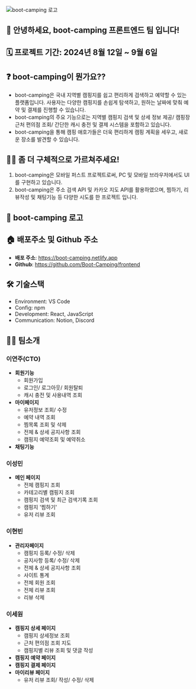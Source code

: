 ![boot-camping 로고](./images/boot-camping-logo.png)

## 🙌 안녕하세요, boot-camping 프론트엔드 팀 입니다!

## 🗓️ 프로젝트 기간: 2024년 8월 12일 ~ 9월 6일

## ❓ boot-camping이 뭔가요??

- boot-camping은 국내 지역별 캠핑지를 쉽고 편리하게 검색하고 예약할 수 있는 플랫폼입니다. 사용자는 다양한 캠핑지를 손쉽게 탐색하고, 원하는 날짜에 맞춰 예약 및 결제를 진행할 수 있습니다.
- boot-camping의 주요 기능으로는 지역별 캠핑지 검색 및 상세 정보 제공/ 캠핑장 근처 편의점 조회/ 간단한 캐시 충전 및 결제 시스템을 포함하고 있습니다.
- boot-camping을 통해 캠핑 애호가들은 더욱 편리하게 캠핑 계획을 세우고, 새로운 장소를 발견할 수 있습니다.

## 🙋‍♀️ 좀 더 구체적으로 가르쳐주세요!

1. boot-camping은 모바일 퍼스트 프로젝트로써, PC 및 모바일 브라우저에서도 UI를 구현하고 있습니다.
2. boot-camping은 주소 검색 API 및 카카오 지도 API를 활용하였으며, 찜하기, 리뷰작성 및 채팅기능 등 다양한 시도를 한 프로젝트 입니다.

## 🏁 boot-camping 로고

## 🏠 배포주소 및 Github 주소

- **배포 주소**: https://boot-camping.netlify.app
- **Github**: https://github.com/Boot-Camping/frontend

## 🛠️ 기술스택

- Environment: VS Code
- Config: npm
- Development: React, JavaScript
- Communication: Notion, Discord

## 🧑‍💻 팀소개

### 이연주(CTO)

- **회원기능**
  - 회원가입
  - 로그인/ 로그아웃/ 회원탈퇴
  - 캐시 충전 및 사용내역 조회
- **마이페이지**
  - 유저정보 조회/ 수정
  - 예약 내역 조회
  - 찜목록 조회 및 삭제
  - 전체 & 상세 공지사항 조회
  - 캠핑지 예약조회 및 예약취소
- **채팅기능**

### 이성민

- **메인 페이지**
  - 전체 캠핑지 조회
  - 카테고리별 캠핑지 조회
  - 캠핑지 검색 및 최근 검색기록 조회
  - 캠핑지 '찜하기'
  - 유저 리뷰 조회

### 이현빈

- **관리자페이지**
  - 캠핑지 등록/ 수정/ 삭제
  - 공지사항 등록/ 수정/ 삭제
  - 전체 & 상세 공지사항 조회
  - 사이트 통계
  - 전체 회원 조회
  - 전체 리뷰 조회
  - 리뷰 삭제

### 이세원

- **캠핑지 상세 페이지**
  - 캠핑지 상세정보 조회
  - 근처 편의점 조회 지도
  - 캠핑지별 리뷰 조회 및 댓글 작성
- **캠핑지 예약 페이지**
- **캠핑지 결제 페이지**
- **마이리뷰 페이지**
  - 유저 리뷰 조회/ 작성/ 수정/ 삭제
